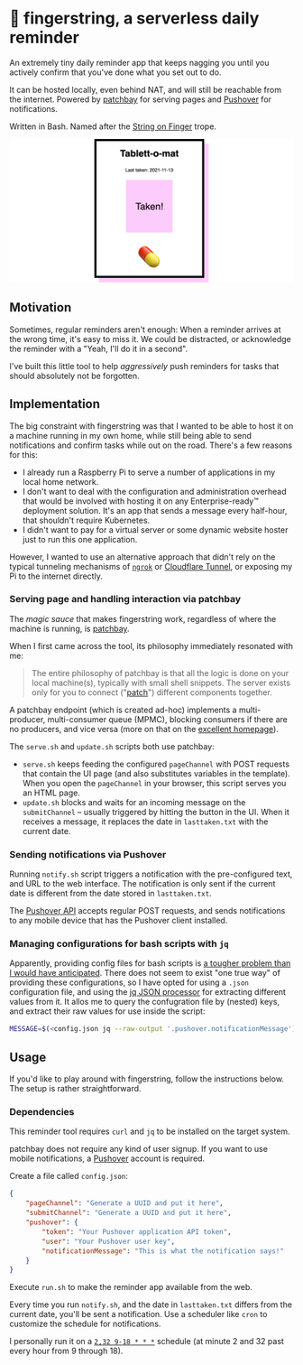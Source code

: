 # 🧶 fingerstring, a serverless daily reminder
An extremely tiny daily reminder app that keeps nagging you until you actively confirm that you've done what you set out to do.

It can be hosted locally, even behind NAT, and will still be reachable from the internet.
Powered by [patchbay](https://patchbay.pub/) for serving pages and [Pushover](https://pushover.net/) for notifications.

Written in Bash. Named after the [String on Finger](https://tvtropes.org/pmwiki/pmwiki.php/Main/StringOnFingerReminder) trope.

![](screenshot.png)

## Motivation
Sometimes, regular reminders aren't enough: When a reminder arrives at the wrong time, it's easy to miss it. We could be distracted, or acknowledge the reminder with a "Yeah, I'll do it in a second".

I've built this little tool to help _aggressively_ push reminders for tasks that should absolutely not be forgotten.

## Implementation

The big constraint with fingerstring was that I wanted to be able to host it on a machine running in my own home, while still being able to send notifications and confirm tasks while out on the road. There's a few reasons for this:

- I already run a Raspberry Pi to serve a number of applications in my local home network.
- I don't want to deal with the configuration and administration overhead that would be involved with hosting it on any Enterprise-ready™ deployment solution. It's an app that sends a message every half-hour, that shouldn't require Kubernetes.
- I didn't want to pay for a virtual server or some dynamic website hoster just to run this one application.

However, I wanted to use an alternative approach that didn't rely on the typical tunneling mechanisms of [`ngrok`](https://ngrok.com/) or [Cloudflare Tunnel](https://developers.cloudflare.com/pages/how-to/preview-with-cloudflare-tunnel), or exposing my Pi to the internet directly.

### Serving page and handling interaction via patchbay
The _magic sauce_ that makes fingerstring work, regardless of where the machine is running, is [patchbay](https://patchbay.pub/).

When I first came across the tool, its philosophy immediately resonated with me:

> The entire philosophy of patchbay is that all the logic is done on your local machine(s), typically with small shell snippets. The server exists only for you to connect ("[patch](https://en.wikipedia.org/wiki/Patch_panel)") different components together.

A patchbay endpoint (which is created ad-hoc) implements a multi-producer, multi-consumer queue (MPMC), blocking consumers if there are no producers, and vice versa (more on that on the [excellent homepage](https://patchbay.pub/)).

The `serve.sh` and `update.sh` scripts both use patchbay:

- `serve.sh` keeps feeding the configured `pageChannel` with POST requests that contain the UI page (and also substitutes variables in the template). When you open the `pageChannel` in your browser, this script serves you an HTML page.
- `update.sh` blocks and waits for an incoming message on the `submitChannel` – usually triggered by hitting the button in the UI. When it receives a message, it replaces the date in `lasttaken.txt` with the current date.

### Sending notifications via Pushover
Running `notify.sh` script triggers a notification with the pre-configured text, and URL to the web interface. The notification is only sent if the current date is different from the date stored in `lasttaken.txt`.

The [Pushover API](https://pushover.net/api) accepts regular POST requests, and sends notifications to any mobile device that has the Pushover client installed.

### Managing configurations for bash scripts with `jq`
Apparently, providing config files for bash scripts is [a tougher problem than I would have anticipated](https://unix.stackexchange.com/questions/175648/use-config-file-for-my-shell-script). There does not seem to exist "one true way" of providing these configurations, so I have opted for using a `.json` configuration file, and using the [jq JSON processor](https://stedolan.github.io/jq/) for extracting different values from it. It allos me to query the confugration file by (nested) keys, and extract their raw values for use inside the script:
```bash
MESSAGE=$(<config.json jq --raw-output '.pushover.notificationMessage')
```

## Usage
If you'd like to play around with fingerstring, follow the instructions below. The setup is rather straightforward.

### Dependencies
This reminder tool requires `curl` and `jq` to be installed on the target system.

patchbay does not require any kind of user signup. If you want to use mobile notifications, a [Pushover](https://pushover.net/) account is required.

Create a file called `config.json`:
```json
{
    "pageChannel": "Generate a UUID and put it here",
    "submitChannel": "Generate a UUID and put it here",
    "pushover": {
        "token": "Your Pushover application API token",
        "user": "Your Pushover user key",
        "notificationMessage": "This is what the notification says!"
    }
}
```

Execute `run.sh` to make the reminder app available from the web.

Every time you run `notify.sh`, and the date in `lasttaken.txt` differs from the current date, you'll be sent a notification. Use a scheduler like `cron` to customize the schedule for notifications.

I personally run it on a [`2,32 9-18 * * *`](https://crontab.guru/#2,32_9-18_*_*_*) schedule (at minute 2 and 32 past every hour from 9 through 18).
